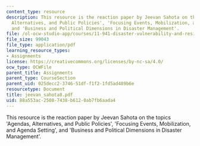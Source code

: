 ```yaml
---
content_type: resource
description: This resource is the reaction paper by Jeevan Sahota on the topics 'Agendas,
  Alternatives, and Public Policies', 'Focusing Events, Mobilization, and Agenda Setting',
  and 'Business and Political Dimensions in Disaster Management'.
file: /ol-ocw-studio-app/courses/11-941-disaster-vulnerability-and-resilience-spring-2005/88a553ac25087438b6120ab7fb6aada4_jeevan_sahota8.pdf
file_size: 99043
file_type: application/pdf
learning_resource_types:
- Assignments
license: https://creativecommons.org/licenses/by-nc-sa/4.0/
ocw_type: OCWFile
parent_title: Assignments
parent_type: CourseSection
parent_uid: 025decc2-3746-51df-f1f2-1fd5ad489b6e
resourcetype: Document
title: jeevan_sahota8.pdf
uid: 88a553ac-2508-7438-b612-0ab7fb6aada4
---
```

This resource is the reaction paper by Jeevan Sahota on the topics 'Agendas, Alternatives, and Public Policies', 'Focusing Events, Mobilization, and Agenda Setting', and 'Business and Political Dimensions in Disaster Management'.